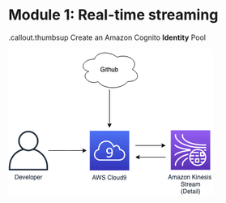 <!SLIDE >
# Module 1: Real-time streaming

.callout.thumbsup Create an Amazon Cognito **Identity** Pool

![Real-time streaming](data_processing_1.png)
